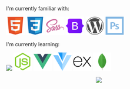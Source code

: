 I'm currently familiar with:
<p>
    <img src="https://github.com/devicons/devicon/blob/master/icons/html5/html5-original.svg" width="50">
    <img src="https://github.com/devicons/devicon/blob/master/icons/css3/css3-original.svg" width="50">
    <img src="https://github.com/devicons/devicon/blob/master/icons/sass/sass-original.svg" width="50">
    <img src="https://github.com/devicons/devicon/blob/master/icons/bootstrap/bootstrap-original.svg" width="50">
    <img src="https://github.com/devicons/devicon/blob/master/icons/wordpress/wordpress-plain.svg" width="50">
    <img src="https://github.com/devicons/devicon/blob/master/icons/photoshop/photoshop-line.svg" width="50">
</p>

I'm currently learning:
<p>
    <img src="https://cdn.jsdelivr.net/gh/devicons/devicon/icons/javascript/javascript-original.svg" width="50">
    <img src="https://github.com/devicons/devicon/blob/master/icons/nodejs/nodejs-original.svg" width="50">
    <img src="https://github.com/devicons/devicon/blob/master/icons/vuejs/vuejs-original.svg" width="50">
    <img src="https://github.com/devicons/devicon/blob/master/icons/vuetify/vuetify-original.svg" width="50">
    <img src="https://github.com/devicons/devicon/blob/master/icons/express/express-original.svg" width="50">
    <img src="https://github.com/devicons/devicon/blob/master/icons/mongodb/mongodb-original.svg" width="50">
</p>


<div style="display: flex;justify-content: center;align-items: center;">
    <img src="https://github-readme-stats.vercel.app/api/top-langs/?username=gochaavsajanishvili&layout=compact&langs_count=10&theme=onedark"></img>   
<div>

<!--
**gochaavsajanishvili/gochaavsajanishvili** is a ✨ _special_ ✨ repository because its `README.md` (this file) appears on your GitHub profile.

Here are some ideas to get you started:

- 🔭 I’m currently working on ...
- 🌱 I’m currently learning ...
- 👯 I’m looking to collaborate on ...
- 🤔 I’m looking for help with ...
- 💬 Ask me about ...
- 📫 How to reach me: ...
- 😄 Pronouns: ...
- ⚡ Fun fact: ...
-->
